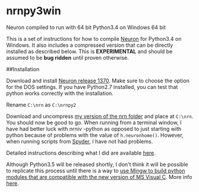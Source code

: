 # nrnpy3win
Neuron compiled to run with 64 bit Python3.4 on Windows 64 bit

This is a set of instructions for how to compile [Neuron](http://www.neuron.yale.edu/neuron/)
for Python3.4 on Windows. It also includes a compressed version that can be
directly installed as described below. This is **EXPERIMENTAL** and should be
assumed to be **bug ridden** until proven otherwise.


##Installation

Download and install [Neuron release 1370](http://www.neuron.yale.edu/ftp/neuron/versions/v7.4/nrn-7.4.x86_64-w64-mingw32-setup.exe).
Make sure to choose the option for the DOS settings. If you have Python2.7
installed, you can test that python works correctly with the installation.

Rename `C:\nrn` as `C:\nrnpy2`

Download and uncompress [my version of the nrn folder](https://github.com/lneisenman/nrnpy3win/releases/download/v0.1.1370/nrn.7z)
and place at `C:\nrn`. You should now be good to go. When running from a terminal
window, I have had better luck with nrniv -python as opposed to just starting
with python because of problems with the value of `h.neuronhome()`. However,
when running scripts from [Spyder](https://pythonhosted.org/spyder/),
I have not had problems.


Detailed instructions describing what I did are available [here](https://github.com/lneisenman/nrnpy3win/blob/master/Instructions.rst).

Although Python3.5 will be released shortly, I don't think it will be possible
to replicate this process until there is a way to [use Mingw to build python
modules that are compatible with the new version of MS Visual C](http://stevedower.id.au/blog/building-for-python-3-5/).
More info [here](http://bugs.python.org/issue4709#msg243625).
